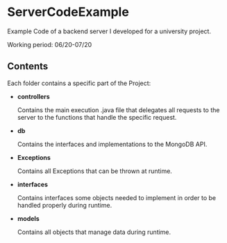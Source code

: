 # ServerCodeExample
Example Code of a backend server I developed for a university project.

Working period: 06/20-07/20

## Contents
Each folder contains a specific part of the Project:

* **controllers** <p>
Contains the main execution .java file that delegates all requests to the server to the functions that handle the specific request.
</p>

* **db** <p>
Contains the interfaces and implementations to the MongoDB API.
</p>

* **Exceptions** <p>
Contains all Exceptions that can be thrown at runtime.
</p>

* **interfaces** <p>
Contains interfaces some objects needed to implement in order to be handled properly during runtime.
</p>

* **models** <p>
Contains all objects that manage data during runtime.
</p>
